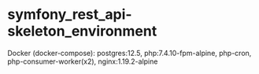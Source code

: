 # symfony_rest_api-skeleton_environment
Docker (docker-compose): postgres:12.5, php:7.4.10-fpm-alpine, php-cron, php-consumer-worker(x2), nginx:1.19.2-alpine
